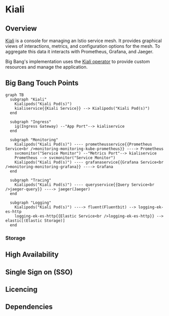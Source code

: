 # Kiali

## Overview

[Kiali](https://kiali.io/) is a console for managing an Istio service mesh. It provides graphical views of interactions, metrics, and configuration options for the mesh. To aggregate this data it interacts with Prometheus, Grafana, and Jaeger.

Big Bang's implementation uses the [Kiali operator](https://github.com/kiali/kiali-operator) to provide custom resources and manage the application.

## Big Bang Touch Points

```mermaid
graph TB
  subgraph "Kiali"
    Kialipods("Kiali Pod(s)")
    kialiservice{{Kiali Service}} --> Kialipods("Kiali Pod(s)")
  end      

  subgraph "Ingress"
    ig(Ingress Gateway) --"App Port"--> kialiservice
  end

  subgraph "Monitoring"
    Kialipods("Kiali Pod(s)") ---- prometheusservice{{Prometheus Service<br />monitoring-monitoring-kube-prometheus}} ----> Prometheus
    svcmonitor("Service Monitor") --"Metrics Port"--> kialiservice
    Prometheus --> svcmonitor("Service Monitor")
    Kialipods("Kiali Pod(s)") ---- grafanaservice{{Grafana Service<br />monitoring-monitoring-grafana}} ----> Grafana  
  end

  subgraph "Tracing"
    Kialipods("Kiali Pod(s)") ---- queryservice{{Query Service<br />jaeger-query}} ----> jaeger(Jaeger)
  end

  subgraph "Logging"
    Kialipods("Kiali Pod(s)") ----> fluent(Fluentbit) --> logging-ek-es-http
    logging-ek-es-http{{Elastic Service<br />logging-ek-es-http}} --> elastic[(Elastic Storage)]
  end
```

### Storage



## High Availability



## Single Sign on (SSO)



## Licencing



## Dependencies

